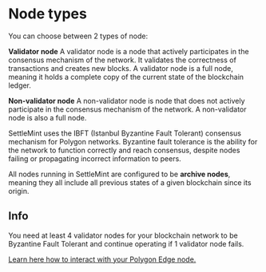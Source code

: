 # Node types

You can choose between 2 types of node:

**Validator node**
A validator node is a node that actively participates in the consensus mechanism of the network. It validates the correctness of transactions and creates new blocks. A validator node is a full node, meaning it holds a complete copy of the current state of the blockchain ledger.

**Non-validator node**
A non-validator node is node that does not actively participate in the consensus mechanism of the network. A non-validator node is also a full node.

SettleMint uses the IBFT (Istanbul Byzantine Fault Tolerant) consensus mechanism for Polygon networks. Byzantine fault tolerance is the ability for the network to function correctly and reach consensus, despite nodes failing or propagating incorrect information to peers.

All nodes running in SettleMint are configured to be **archive nodes**, meaning they all include all previous states of a given blockchain since its origin.

## Info

You need at least 4 validator nodes for your blockchain network to be Byzantine Fault Tolerant and continue operating if 1 validator node fails.

[Learn here how to interact with your Polygon Edge node.](4_polygon-edge-connect-to-a-node.md)
